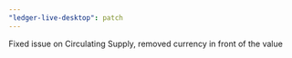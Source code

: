```yaml
---
"ledger-live-desktop": patch
---
```


Fixed issue on Circulating Supply, removed currency in front of the value

